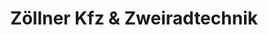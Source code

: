 ---
title: "Zöllner Kfz & Zweiradtechnik"
url: /goellnitz/zoellner-kfz-und-zweiradtechnik/
shop: Autowerkstatt
---